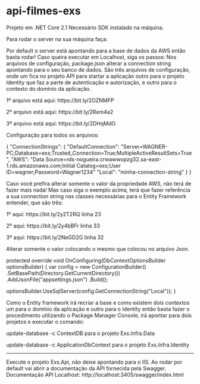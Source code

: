 # api-filmes-exs

Projeto em .NET Core 2.1
Necessário SDK instalado na máquina.

Para rodar o server na sua máquina faça:

Por default o server está apontando para a base de dados da AWS então basta rodar!
Caso queira executar em Localhost, siga os passos:
Nos arquivos de configuração, package.json alterar a connection string apontando para o seu banco de dados. São três arquivos de configuração, onde um fica no projeto API para startar a aplicação outro para o projeto Identity que faz a parte de autenticação e autorização, e outro para o contexto do domínio da aplicação.

<p>1º arquivo está aqui: https://bit.ly/2OZNMFP</p>
<p>2º arquivo está aqui: https://bit.ly/2Rem4a2</p>
<p>3º arquivo está aqui: https://bit.ly/2DHqMdO</p>

Configuração para todos os arquivos:

{
  "ConnectionStrings": {
    "DefaultConnection": "Server=WAGNER-PC;Database=exs;Trusted_Connection=True;MultipleActiveResultSets=True",
    "AWS": "Data Source=rds-nogueira.crwawwopzg32.sa-east-1.rds.amazonaws.com;Initial Catalog=exs;User ID=wagner;Password=Wagner1234"
    "Local": "minha-connection-string"
  }
}

Caso você prefira alterar somente o valor da propriedade AWS, não terá de fazer mais nada! Mas caso siga o exemplo acima, terá que fazer referência a sua connection string nas classes necessárias para o Entity Framework entender, que são três:

<p>1º aqui: https://bit.ly/2y2T2RQ linha 23</p>
<p>2º aqui: https://bit.ly/2y4bBFr linha 33</p>
<p>3º aqui: https://bit.ly/2NeGD2G linha 32</p>

Alterar somente o valor colocando o mesmo que colocou no arquivo Json.

protected override void OnConfiguring(DbContextOptionsBuilder optionsBuilder)
{
  var config = new ConfigurationBuilder()
    .SetBasePath(Directory.GetCurrentDirectory())
    .AddJsonFile("appsettings.json")
    .Build();

  optionsBuilder.UseSqlServer(config.GetConnectionString("Local")); 
}

Como o Entity framework irá recriar a base e como existem dois contextos um para o domínio da aplicação e outro para o Identity então basta fazer o procedimento utilizando o Package Manager Console, irá apontar para dois projetos e executar o comando:

<p>update-database -c ContextDB para o projeto Exs.Infra.Data</p>
<p>update-database -c ApplicationDbContext para o projeto Exs.Infra.Identity</p>

-------------

Execute o projeto Exs.Api, não deixe apontando para o IIS.
Ao rodar por default vai abrir a documentação da API fornecida pela Swagger.
Documentação API Localhost: http://localhost:3405/swagger/index.html

